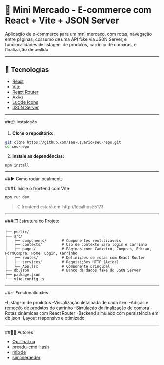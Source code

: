 # 🛒 Mini Mercado - E-commerce com React + Vite + JSON Server

Aplicação de e-commerce para um mini mercado, com rotas, navegação entre páginas, consumo de uma API fake via JSON Server, e funcionalidades de listagem de produtos, carrinho de compras, e finalização de pedido. 

---

## 🚀 Tecnologias

- [React](https://reactjs.org/)
- [Vite](https://vitejs.dev/)
- [React Router](https://reactrouter.com/)
- [Axios](https://axios-http.com/)
- [Lucide Icons](https://lucide.dev/)
- [JSON Server](https://github.com/typicode/json-server)

--- 

##📦 Instalação

1. **Clone o repositório:**

```bash
git clone https://github.com/seu-usuario/seu-repo.git
cd seu-repo
```

2. **Instale as dependências:**

```bash
npm install
```

---

##▶️ Como rodar localmente

###1.  Inicie o frontend com Vite:
```bash
npm run dev
```

> O frontend estará em: http://localhost:5173

---

###🗂 Estrutura do Projeto
```
├── public/
├── src/
│   ├── components/       # Componentes reutilizáveis
│   ├── contexts/         # Uso de contexto para login e carrinho
│   ├── pages/            # Páginas como Cadastro, Compras, Edicao, FormCompra, Home, Login, Carrinho
│   ├── routes/           # Definições de rotas com React Router
│   ├── services/         # Requisições HTTP (Axios)
│   └── App.jsx           # Componente principal
├── db.json               # Banco de dados fake do JSON Server
├── package.json
└── vite.config.js
```

---

##✅ Funcionalidades

-Listagem de produtos
-Visualização detalhada de cada item
-Adição e remoção de produtos do carrinho
-Simulação de finalização de compra
-Rotas dinâmicas com React Router
-Backend simulado com persistência em db.json
-Layout responsivo e otimizado

---

##🧑‍💻 Autores

- [OpalinaLua](https://github.com/OpalinaLua)
- [preudu-cmd-hash](https://github.com/preudu-cmd-hash)
- [mibide](https://github.com/mibide)
- [simoneraeder](https://github.com/simoneraeder)


